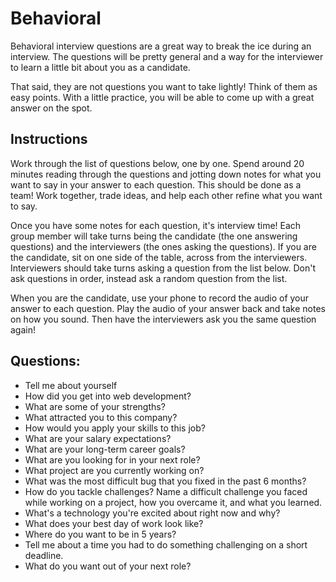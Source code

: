 # Behavioral

Behavioral interview questions are a great way to break the ice during an
interview. The questions will be pretty general and a way for the interviewer to
learn a little bit about you as a candidate.

That said, they are not questions you want to take lightly! Think of them as
easy points. With a little practice, you will be able to come up with a great
answer on the spot.

## Instructions

Work through the list of questions below, one by one. Spend around 20 minutes
reading through the questions and jotting down notes for what you want to say in
your answer to each question. This should be done as a team! Work together,
trade ideas, and help each other refine what you want to say.

Once you have some notes for each question, it's interview time! Each group
member will take turns being the candidate (the one answering questions) and the
interviewers (the ones asking the questions). If you are the candidate, sit on
one side of the table, across from the interviewers. Interviewers should take
turns asking a question from the list below. Don't ask questions in order,
instead ask a random question from the list.

When you are the candidate, use your phone to record the audio of your answer to
each question. Play the audio of your answer back and take notes on how you
sound. Then have the interviewers ask you the same question again!

## Questions:

* Tell me about yourself
* How did you get into web development?
* What are some of your strengths?
* What attracted you to this company?
* How would you apply your skills to this job?
* What are your salary expectations?
* What are your long-term career goals?
* What are you looking for in your next role?
* What project are you currently working on?
* What was the most difficult bug that you fixed in the past 6 months?
* How do you tackle challenges? Name a difficult challenge you faced while working on a project, how you overcame it, and what you learned.
* What's a technology you're excited about right now and why?
* What does your best day of work look like?
* Where do you want to be in 5 years?
* Tell me about a time you had to do something challenging on a short deadline.
* What do you want out of your next role?

